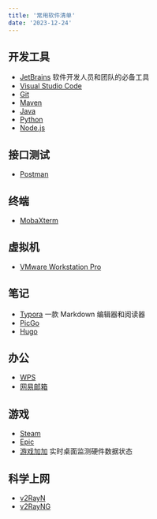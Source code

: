 ```yaml
---
title: '常用软件清单'
date: '2023-12-24'
---
```


## 开发工具

- [JetBrains](https://www.jetbrains.com.cn/) 软件开发人员和团队的必备工具
- [Visual Studio Code](https://code.visualstudio.com/)
- [Git](https://git-scm.com/)
- [Maven](https://maven.apache.org/)
- [Java](https://www.oracle.com/cn/java/technologies/downloads/)
- [Python](https://python.org/)
- [Node.js](https://nodejs.org/)

## 接口测试

- [Postman](https://www.postman.com/)

## 终端

- [MobaXterm](https://mobaxterm.mobatek.net/)

## 虚拟机

- [VMware Workstation Pro](https://www.vmware.com/cn/products/workstation-pro.html)

## 笔记

- [Typora](https://typora.io/) 一款 Markdown 编辑器和阅读器
- [PicGo](https://molunerfinn.com/PicGo/)
- [Hugo](https://gohugo.io/)

## 办公

- [WPS](https://www.wps.cn/)
- [网易邮箱](https://mail.163.com/)

## 游戏

- [Steam](https://steamcommunity.com/)
- [Epic](https://www.epicgames.com/)
- [游戏加加](https://gamepp.com/) 实时桌面监测硬件数据状态

## 科学上网

- [v2RayN](https://github.com/2dust/v2rayN)
- [v2RayNG](https://github.com/2dust/v2rayNG)